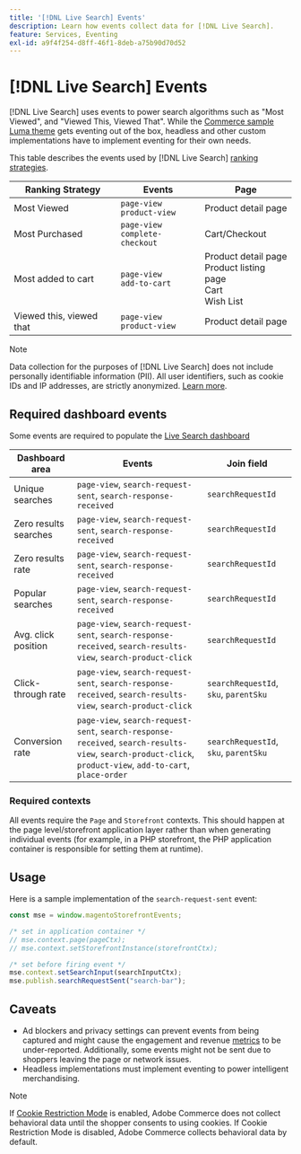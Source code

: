 ```yaml
---
title: '[!DNL Live Search] Events'
description: Learn how events collect data for [!DNL Live Search].
feature: Services, Eventing
exl-id: a9f4f254-d8ff-46f1-8deb-a75b90d70d52
---
```

# [!DNL Live Search] Events

[!DNL Live Search] uses events to power search algorithms such as "Most Viewed", and "Viewed This, Viewed That". While the [Commerce sample Luma theme](https://experienceleague.adobe.com/en/docs/commerce-admin/content-design/design/themes/themes#the-default-theme) gets eventing out of the box, headless and other custom implementations have to implement eventing for their own needs.

This table describes the events used by [!DNL Live Search] [ranking strategies](rules-add.md#intelligent-ranking).

| Ranking Strategy | Events | Page |
| --- | --- | --- |
| Most Viewed |  `page-view`<br>`product-view` | Product detail page |
| Most Purchased |  `page-view`<br>`complete-checkout` | Cart/Checkout |
| Most added to cart |  `page-view`<br>`add-to-cart` | Product detail page<br>Product listing page<br>Cart<br>Wish List |
| Viewed this, viewed that |  `page-view`<br>`product-view` | Product detail page |

>[!NOTE]
>
>Data collection for the purposes of [!DNL Live Search] does not include personally identifiable information (PII). All user identifiers, such as cookie IDs and IP addresses, are strictly anonymized. [Learn more](https://www.adobe.com/privacy/experience-cloud.html).

## Required dashboard events

Some events are required to populate the [Live Search dashboard](performance.md)

| Dashboard area        | Events      | Join field |
| ------------------- | ------------- | ---------- |
| Unique searches       |`page-view`, `search-request-sent`, `search-response-received` | `searchRequestId`  |
| Zero results searches |`page-view`, `search-request-sent`,  `search-response-received` | `searchRequestId`  |
| Zero results rate     |`page-view`, `search-request-sent`,  `search-response-received` | `searchRequestId`  |
| Popular searches      |`page-view`, `search-request-sent`,  `search-response-received` | `searchRequestId`  |
| Avg. click position   |`page-view`, `search-request-sent`, `search-response-received`, `search-results-view`, `search-product-click`   | `searchRequestId`      |
| Click-through rate    |`page-view`, `search-request-sent`, `search-response-received`, `search-results-view`, `search-product-click`   | `searchRequestId`, `sku`, `parentSku` |
| Conversion rate       |`page-view`, `search-request-sent`, `search-response-received`, `search-results-view`, `search-product-click`, `product-view`, `add-to-cart`, `place-order`| `searchRequestId`, `sku`, `parentSku` |

### Required contexts

All events require the `Page` and `Storefront` contexts. This should happen at the page level/storefront application layer rather than when generating individual events (for example, in a PHP storefront, the PHP application container is responsible for setting them at runtime).

## Usage

Here is a sample implementation of the `search-request-sent` event:

```javascript
const mse = window.magentoStorefrontEvents;

/* set in application container */
// mse.context.page(pageCtx);
// mse.context.setStorefrontInstance(storefrontCtx);

/* set before firing event */
mse.context.setSearchInput(searchInputCtx);
mse.publish.searchRequestSent("search-bar");
```

## Caveats

- Ad blockers and privacy settings can prevent events from being captured and might cause the engagement and revenue [metrics](performance.md) to be under-reported. Additionally, some events might not be sent due to shoppers leaving the page or network issues.
- Headless implementations must implement eventing to power intelligent merchandising.

>[!NOTE]
>
>If [Cookie Restriction Mode](https://experienceleague.adobe.com/docs/commerce-admin/start/compliance/privacy/compliance-cookie-law.html) is enabled, Adobe Commerce does not collect behavioral data until the shopper consents to using cookies. If Cookie Restriction Mode is disabled, Adobe Commerce collects behavioral data by default.
